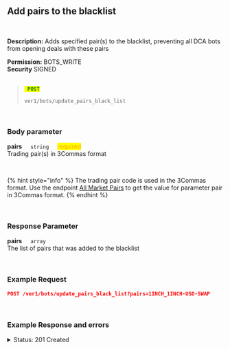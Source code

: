 ## Add pairs to the blacklist<br>
<br>

**Description:** Adds specified pair(s) to the blacklist, preventing all DCA bots from opening deals with these pairs <br>

**Permission:** BOTS_WRITE<br>
**Security** SIGNED<br>
<br>

<blockquote>

<code><mark style="color:green"><strong> POST </strong></mark></code>

<code>ver1/bots/update_pairs_black_list</code>

</blockquote>

<br>

### Body parameter<br>
<p>
   <strong>pairs</strong>&nbsp;&nbsp;&nbsp;&nbsp;&nbsp;<code>string</code>&nbsp;&nbsp;&nbsp;&nbsp;&nbsp;<mark style="color:orange">required</mark><br>
   Trading pair(s) in 3Commas format
</p>
<br>

{% hint style="info" %}
The trading pair code is used in the 3Commas format. Use the endpoint [All Market Pairs](Market%20data/2.All%20market%20pairs.md) to get the value for parameter pair in 3Commas format.
{% endhint %}

<br>

### Response Parameter<br>
<p>
   <strong>pairs</strong>&nbsp;&nbsp;&nbsp;&nbsp;&nbsp;<code>array</code><br>
   The list of pairs that was added to the blacklist
</p>
<br>

### Example Request<br>

```json
POST /ver1/bots/update_pairs_black_list?pairs=1INCH_1INCH-USD-SWAP
```
<br>

### Example Response and errors<br>

<details>
<summary>Status: 201 Created</summary><br>

```json
{
    "pairs": [
        "1INCH_1INCH-USD-SWAP"
    ]
}
```
</details>
